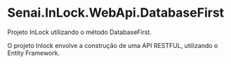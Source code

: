 # Senai.InLock.WebApi.DatabaseFirst
Projeto InLock utilizando o método DatabaseFirst.

O projeto Inlock envolve a construção de uma API RESTFUL, utilizando o Entity Framework.
